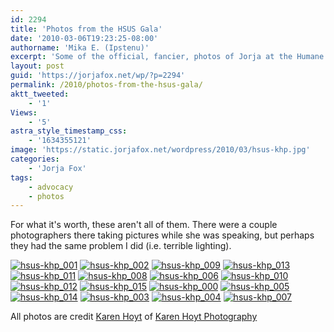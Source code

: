 ```yaml
---
id: 2294
title: 'Photos from the HSUS Gala'
date: '2010-03-06T19:23:25-08:00'
authorname: 'Mika E. (Ipstenu)'
excerpt: 'Some of the official, fancier, photos of Jorja at the Humane Society''s Gala are now up. '
layout: post
guid: 'https://jorjafox.net/wp/?p=2294'
permalink: /2010/photos-from-the-hsus-gala/
aktt_tweeted:
    - '1'
Views:
    - '5'
astra_style_timestamp_css:
    - '1634355121'
image: 'https://static.jorjafox.net/wordpress/2010/03/hsus-khp.jpg'
categories:
    - 'Jorja Fox'
tags:
    - advocacy
    - photos
---
```


For what it's worth, these aren't all of them.  There were a couple photographers there taking pictures while she was speaking, but perhaps they had the same problem I did (i.e. terrible lighting).

<a href="https://jorjafox.net/gallery/pub/animals/20100227-spotlightchi/hsus-khp_001.jpg"><img class="ZenphotoPress_thumb " alt="hsus-khp_001" title="hsus-khp_001" src="https://jorjafox.net/gallery/cache/pub/animals/20100227-spotlightchi/hsus-khp_001_200_cw200_ch200_thumb.jpg"  /></a> <a href="https://jorjafox.net/gallery/pub/animals/20100227-spotlightchi/hsus-khp_002.jpg"><img class="ZenphotoPress_thumb " alt="hsus-khp_002" title="hsus-khp_002" src="https://jorjafox.net/gallery/cache/pub/animals/20100227-spotlightchi/hsus-khp_002_200_cw200_ch200_thumb.jpg"  /></a> <a href="https://jorjafox.net/gallery/pub/animals/20100227-spotlightchi/hsus-khp_009.jpg"><img class="ZenphotoPress_thumb " alt="hsus-khp_009" title="hsus-khp_009" src="https://jorjafox.net/gallery/cache/pub/animals/20100227-spotlightchi/hsus-khp_009_200_cw200_ch200_thumb.jpg"  /></a> <a href="https://jorjafox.net/gallery/pub/animals/20100227-spotlightchi/hsus-khp_013.jpg"><img class="ZenphotoPress_thumb " alt="hsus-khp_013" title="hsus-khp_013" src="https://jorjafox.net/gallery/cache/pub/animals/20100227-spotlightchi/hsus-khp_013_200_cw200_ch200_thumb.jpg"  /></a> <a href="https://jorjafox.net/gallery/pub/animals/20100227-spotlightchi/hsus-khp_011.jpg"><img class="ZenphotoPress_thumb " alt="hsus-khp_011" title="hsus-khp_011" src="https://jorjafox.net/gallery/cache/pub/animals/20100227-spotlightchi/hsus-khp_011_200_cw200_ch200_thumb.jpg"  /></a> <a href="https://jorjafox.net/gallery/pub/animals/20100227-spotlightchi/hsus-khp_008.jpg"><img class="ZenphotoPress_thumb " alt="hsus-khp_008" title="hsus-khp_008" src="https://jorjafox.net/gallery/cache/pub/animals/20100227-spotlightchi/hsus-khp_008_200_cw200_ch200_thumb.jpg"  /></a> <a href="https://jorjafox.net/gallery/pub/animals/20100227-spotlightchi/hsus-khp_006.jpg"><img class="ZenphotoPress_thumb " alt="hsus-khp_006" title="hsus-khp_006" src="https://jorjafox.net/gallery/cache/pub/animals/20100227-spotlightchi/hsus-khp_006_200_cw200_ch200_thumb.jpg"  /></a> <a href="https://jorjafox.net/gallery/pub/animals/20100227-spotlightchi/hsus-khp_010.jpg"><img class="ZenphotoPress_thumb " alt="hsus-khp_010" title="hsus-khp_010" src="https://jorjafox.net/gallery/cache/pub/animals/20100227-spotlightchi/hsus-khp_010_200_cw200_ch200_thumb.jpg"  /></a> <a href="https://jorjafox.net/gallery/pub/animals/20100227-spotlightchi/hsus-khp_012.jpg"><img class="ZenphotoPress_thumb " alt="hsus-khp_012" title="hsus-khp_012" src="https://jorjafox.net/gallery/cache/pub/animals/20100227-spotlightchi/hsus-khp_012_200_cw200_ch200_thumb.jpg"  /></a> <a href="https://jorjafox.net/gallery/pub/animals/20100227-spotlightchi/hsus-khp_015.jpg"><img class="ZenphotoPress_thumb " alt="hsus-khp_015" title="hsus-khp_015" src="https://jorjafox.net/gallery/cache/pub/animals/20100227-spotlightchi/hsus-khp_015_200_cw200_ch200_thumb.jpg"  /></a> <a href="https://jorjafox.net/gallery/pub/animals/20100227-spotlightchi/hsus-khp_000.jpg"><img class="ZenphotoPress_thumb " alt="hsus-khp_000" title="hsus-khp_000" src="https://jorjafox.net/gallery/cache/pub/animals/20100227-spotlightchi/hsus-khp_000_200_cw200_ch200_thumb.jpg"  /></a> <a href="https://jorjafox.net/gallery/pub/animals/20100227-spotlightchi/hsus-khp_005.jpg"><img class="ZenphotoPress_thumb " alt="hsus-khp_005" title="hsus-khp_005" src="https://jorjafox.net/gallery/cache/pub/animals/20100227-spotlightchi/hsus-khp_005_200_cw200_ch200_thumb.jpg"  /></a> <a href="https://jorjafox.net/gallery/pub/animals/20100227-spotlightchi/hsus-khp_014.jpg"><img class="ZenphotoPress_thumb " alt="hsus-khp_014" title="hsus-khp_014" src="https://jorjafox.net/gallery/cache/pub/animals/20100227-spotlightchi/hsus-khp_014_200_cw200_ch200_thumb.jpg"  /></a> <a href="https://jorjafox.net/gallery/pub/animals/20100227-spotlightchi/hsus-khp_003.jpg"><img class="ZenphotoPress_thumb " alt="hsus-khp_003" title="hsus-khp_003" src="https://jorjafox.net/gallery/cache/pub/animals/20100227-spotlightchi/hsus-khp_003_200_cw200_ch200_thumb.jpg"  /></a> <a href="https://jorjafox.net/gallery/pub/animals/20100227-spotlightchi/hsus-khp_004.jpg"><img class="ZenphotoPress_thumb " alt="hsus-khp_004" title="hsus-khp_004" src="https://jorjafox.net/gallery/cache/pub/animals/20100227-spotlightchi/hsus-khp_004_200_cw200_ch200_thumb.jpg"  /></a> <a href="https://jorjafox.net/gallery/pub/animals/20100227-spotlightchi/hsus-khp_007.jpg"><img class="ZenphotoPress_thumb " alt="hsus-khp_007" title="hsus-khp_007" src="https://jorjafox.net/gallery/cache/pub/animals/20100227-spotlightchi/hsus-khp_007_200_cw200_ch200_thumb.jpg"  /></a>

All photos are credit <a href="http://www.karenhoyt.com">Karen Hoyt</a> of <a href="http://www.karenhoytphotography.com/">Karen Hoyt Photography</a>
